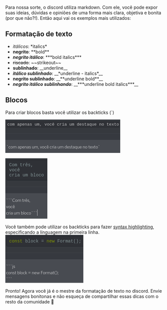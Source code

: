 Para nossa sorte, o discord utiliza markdown. Com ele, você pode expor suas ideias, dúvidas e opiniões de uma forma mais clara, objetiva e bonita (por que não?!). Então aqui vai os exemplos mais utilizados:

## Formatação de texto

- _itálicos_: \*italics\*
- **negrito**: \*\*bold\*\*
- **_negrito itálico_**: \*\*\*bold italics\*\*\*
- ~~riscado~~: \~\~strikeout\~\~
- **sublinhado**: \_\_underline\_\_
- **_itálico sublinhado_**: \_\_\*underline - italics\*\_\_
- ****negrito sublinhado****: \_\_\*\*underline bold\*\*\_\_
- ****_negrito itálico sublinhando_****: \_\_\*\*\*underline bold italics\*\*\*\_\_

## Blocos

Para criar blocos basta você utilizar os backticks (`)

![Com apenas um, você cria um destaque no texto](assets/one-backtick.png)

![Com três, você cria um bloco](assets/three-backtick.png)

Você também pode utilizar os backticks para fazer [syntax highlighting](https://highlightjs.org/static/demo/), especificando a línguagem na primeira linha.
![Bloco com syntax highlighting](assets/syntax-highlighting.png)

Pronto! Agora você já é o mestre da formatação de texto no discord. Envie mensagens bonitonas e não esqueça de compartilhar essas dicas com o resto da comunidade :rocket:
